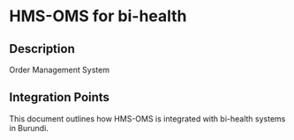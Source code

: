 # HMS-OMS for bi-health

## Description

Order Management System

## Integration Points

This document outlines how HMS-OMS is integrated with bi-health systems in Burundi.
